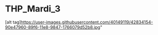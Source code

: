# THP_Mardi_3

[alt tag]https://user-images.githubusercontent.com/40149119/42834154-90e47960-89f6-11e8-9847-1766079d52b8.jpg" 
